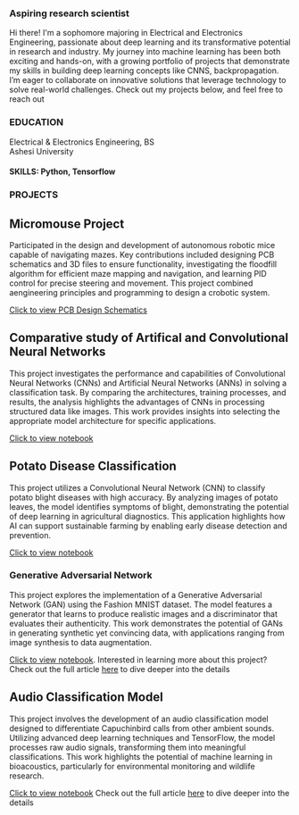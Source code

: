 ### Aspiring research scientist
Hi there! I'm a sophomore majoring in Electrical and Electronics Engineering, passionate about deep learning and its transformative potential in research and industry. My journey into machine learning has been both exciting and hands-on, with a growing portfolio of projects that demonstrate my skills in building deep learning concepts like CNNS, backpropagation.   
I’m eager to collaborate on innovative solutions that leverage technology to solve real-world challenges. Check out my projects below, and feel free to reach out

### EDUCATION
Electrical & Electronics Engineering, BS    
Ashesi University 

 #### SKILLS: Python, Tensorflow 

### PROJECTS

## Micromouse Project  
Participated in the design and development of autonomous robotic mice capable of navigating mazes. Key contributions included designing PCB schematics and 3D files to ensure functionality, investigating the floodfill algorithm for efficient maze mapping and navigation, and learning PID control for precise steering and movement. This project combined aengineering principles and programming to design a crobotic system.

[Click to view PCB Design Schematics](https://github.com/Baah134/Micromouse-Project) 

## Comparative study of Artifical and Convolutional Neural Networks
This project investigates the performance and capabilities of Convolutional Neural Networks (CNNs) and Artificial Neural Networks (ANNs) in solving a classification task. By comparing the architectures, training processes, and results, the analysis highlights the advantages of CNNs in processing structured data like images. This work provides insights into selecting the appropriate model architecture for specific applications.

[Click to view notebook](https://github.com/Baah134/Baah134/tree/main/Comparative%20Analysis%20of%20CNN%20and%20ANN)


## Potato Disease Classification
This project utilizes a Convolutional Neural Network (CNN) to classify potato blight diseases with high accuracy. By analyzing images of potato leaves, the model identifies symptoms of blight, demonstrating the potential of deep learning in agricultural diagnostics. This application highlights how AI can support sustainable farming by enabling early disease detection and prevention.

[Click to view notebook](https://github.com/Baah134/Baah134/tree/main/Potato%20Disease%20Classification)

### Generative Adversarial Network
This project explores the implementation of a Generative Adversarial Network (GAN) using the Fashion MNIST dataset. The model features a generator that learns to produce realistic images and a discriminator that evaluates their authenticity. This work demonstrates the potential of GANs in generating synthetic yet convincing data, with applications ranging from image synthesis to data augmentation.

[Click to view notebook](https://github.com/Baah134/Baah134/tree/main/Generative%20Adversarial%20Network). Interested in learning more about this project? Check out the full article [here](https://open.substack.com/pub/princebaah/p/generative-adversarial-networks?r=4ckmh5&utm_campaign=post&utm_medium=web&showWelcomeOnShare=true) to dive deeper into the details

## Audio Classification Model
This project involves the development of an audio classification model designed to differentiate Capuchinbird calls from other ambient  sounds. Utilizing advanced deep learning techniques and TensorFlow, the model processes raw audio signals, transforming them into meaningful classifications. This work highlights the potential of machine learning in bioacoustics, particularly for environmental monitoring and wildlife research.

[Click to view notebook](https://github.com/Baah134/Baah134/tree/main/Audio%20Classification) Check out the full article [here](https://open.substack.com/pub/princebaah/p/audio-classification-using-deep-learning?r=4ckmh5&utm_campaign=post&utm_medium=web&showWelcomeOnShare=true) to dive deeper into the details 




